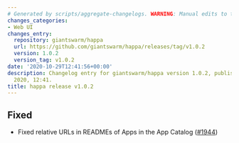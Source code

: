 ```yaml
---
# Generated by scripts/aggregate-changelogs. WARNING: Manual edits to this files will be overwritten.
changes_categories:
- Web UI
changes_entry:
  repository: giantswarm/happa
  url: https://github.com/giantswarm/happa/releases/tag/v1.0.2
  version: 1.0.2
  version_tag: v1.0.2
date: '2020-10-29T12:41:56+00:00'
description: Changelog entry for giantswarm/happa version 1.0.2, published on 29 October
  2020, 12:41.
title: happa release v1.0.2
---
```


## Fixed

- Fixed relative URLs in READMEs of Apps in the App Catalog ([#1944](https://github.com/giantswarm/happa/pull/1944))

